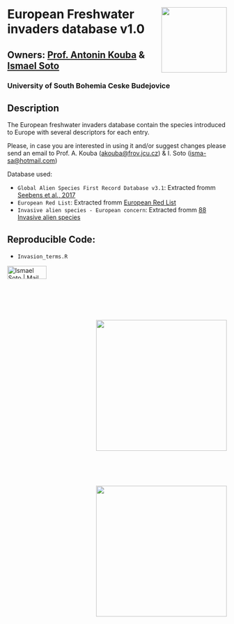 <img align="right" src="Icons/InvaCostLogoIdea10.jpg" width="150" style="margin-top: 40px">

# European Freshwater invaders database v1.0
## Owners: <a href="https://www.jcu.cz/en/university/staff/person?identita=KOUBA_Antonin_32859">Prof. Antonin Kouba</a> & <a href="https://www.researchgate.net/profile/Ismael-Soto-4">Ismael Soto</a>

### University of South Bohemia Ceske Budejovice

## Description
The European freshwater invaders database contain the species introduced to Europe with several descriptors for each entry.

Please, in case you are interested in using it and/or suggest changes please send an email to Prof. A. Kouba (akouba@frov.jcu.cz) & I. Soto (isma-sa@hotmail.com)


Database used:
- `Global Alien Species First Record Database v3.1`: Extracted fromm [Seebens et al., 2017](https://www.nature.com/articles/ncomms14435)
- `European Red List`: Extracted fromm [European Red List](https://www.eea.europa.eu/data-and-maps/data/european-red-lists-2/european-red-list/european-red-list-xls-files)    
- `Invasive alien species - European concern`: Extracted fromm [88 Invasive alien species](https://environment.ec.europa.eu/topics/nature-and-biodiversity/invasive-alien-species_en)


## Reproducible Code:
- <code>Invasion_terms.R</code>

[<img target="_blank" alt="Ismael Soto | Mail" width="90px" height="30" src="https://img.shields.io/badge/Gmail-D14836?style=for-the-badge&logo=gmail&logoColor=white" />][mail] 

[mail]: mailto:isma-sa@hotmail.com



<img align="right" src="Icons/Logo_(with_name)_of_University_of_South_Bohemia.svg.png" width="300" style="margin-top: 80px">                                                                                    
 <img align="right" src="Icons/descarga.png" width="300" style="margin-top: 80px">
